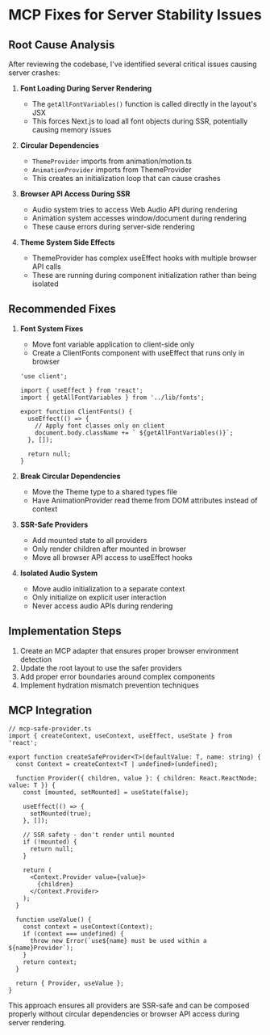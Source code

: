 # MCP Fixes for Server Stability Issues

## Root Cause Analysis

After reviewing the codebase, I've identified several critical issues causing server crashes:

1. **Font Loading During Server Rendering**
   - The `getAllFontVariables()` function is called directly in the layout's JSX
   - This forces Next.js to load all font objects during SSR, potentially causing memory issues

2. **Circular Dependencies**
   - `ThemeProvider` imports from animation/motion.ts
   - `AnimationProvider` imports from ThemeProvider
   - This creates an initialization loop that can cause crashes

3. **Browser API Access During SSR**
   - Audio system tries to access Web Audio API during rendering
   - Animation system accesses window/document during rendering
   - These cause errors during server-side rendering

4. **Theme System Side Effects**
   - ThemeProvider has complex useEffect hooks with multiple browser API calls
   - These are running during component initialization rather than being isolated

## Recommended Fixes

1. **Font System Fixes**
   - Move font variable application to client-side only
   - Create a ClientFonts component with useEffect that runs only in browser

   ```tsx
   'use client';
   
   import { useEffect } from 'react';
   import { getAllFontVariables } from '../lib/fonts';
   
   export function ClientFonts() {
     useEffect(() => {
       // Apply font classes only on client
       document.body.className += ` ${getAllFontVariables()}`;
     }, []);
     
     return null;
   }
   ```

2. **Break Circular Dependencies**
   - Move the Theme type to a shared types file
   - Have AnimationProvider read theme from DOM attributes instead of context

3. **SSR-Safe Providers**
   - Add mounted state to all providers
   - Only render children after mounted in browser
   - Move all browser API access to useEffect hooks

4. **Isolated Audio System**
   - Move audio initialization to a separate context
   - Only initialize on explicit user interaction
   - Never access audio APIs during rendering

## Implementation Steps

1. Create an MCP adapter that ensures proper browser environment detection
2. Update the root layout to use the safer providers
3. Add proper error boundaries around complex components
4. Implement hydration mismatch prevention techniques

## MCP Integration

```tsx
// mcp-safe-provider.ts
import { createContext, useContext, useEffect, useState } from 'react';

export function createSafeProvider<T>(defaultValue: T, name: string) {
  const Context = createContext<T | undefined>(undefined);
  
  function Provider({ children, value }: { children: React.ReactNode; value: T }) {
    const [mounted, setMounted] = useState(false);
    
    useEffect(() => {
      setMounted(true);
    }, []);
    
    // SSR safety - don't render until mounted
    if (!mounted) {
      return null;
    }
    
    return (
      <Context.Provider value={value}>
        {children}
      </Context.Provider>
    );
  }
  
  function useValue() {
    const context = useContext(Context);
    if (context === undefined) {
      throw new Error(`use${name} must be used within a ${name}Provider`);
    }
    return context;
  }
  
  return { Provider, useValue };
}
```

This approach ensures all providers are SSR-safe and can be composed properly without circular dependencies or browser API access during server rendering.